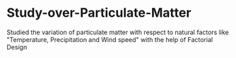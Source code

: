 # Study-over-Particulate-Matter
Studied the variation of particulate matter with respect to natural factors like "Temperature, Precipitation and Wind speed" with the help of Factorial Design 
